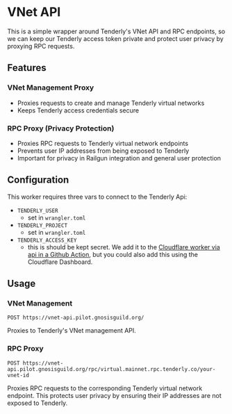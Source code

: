 # VNet API

This is a simple wrapper around Tenderly's VNet API and RPC endpoints, so we can keep our Tenderly access token private and protect user privacy by proxying RPC requests.

## Features

### VNet Management Proxy
- Proxies requests to create and manage Tenderly virtual networks
- Keeps Tenderly access credentials secure

### RPC Proxy (Privacy Protection)
- Proxies RPC requests to Tenderly virtual network endpoints
- Prevents user IP addresses from being exposed to Tenderly
- Important for privacy in Railgun integration and general user protection

## Configuration

This worker requires three vars to connect to the Tenderly Api:

- `TENDERLY_USER`
  - set in `wrangler.toml`
- `TENDERLY_PROJECT`
  - set in `wrangler.toml`
- `TENDERLY_ACCESS_KEY`
  - this is should be kept secret. We add it to the [Cloudflare worker via api in a Github Action](https://github.com/gnosis/zodiac-pilot/blob/3bfd17dd05e97d18315c142afe9f24e5e46885e2/.github/workflows/api-release.yaml#L31), but you could also add this using the Cloudflare Dashboard.

## Usage

### VNet Management
```
POST https://vnet-api.pilot.gnosisguild.org/
```
Proxies to Tenderly's VNet management API.

### RPC Proxy
```
POST https://vnet-api.pilot.gnosisguild.org/rpc/virtual.mainnet.rpc.tenderly.co/your-vnet-id
```
Proxies RPC requests to the corresponding Tenderly virtual network endpoint. This protects user privacy by ensuring their IP addresses are not exposed to Tenderly.
